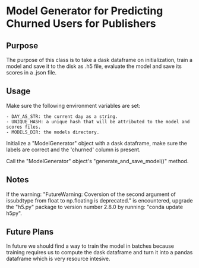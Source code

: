 # Model Generator for Predicting Churned Users for Publishers

## Purpose

The purpose of this class is to take a dask dataframe on initialization, train a model and save it to the disk as .h5 file, evaluate the model and save its scores in a .json file.

## Usage

Make sure the following environment variables are set:

    - DAY_AS_STR: the current day as a string.
    - UNIQUE_HASH: a unique hash that will be attributed to the model and scores files.
    - MODELS_DIR: the models directory.

Initialize a "ModelGenerator" object with a dask dataframe, make sure the labels are correct and the 'churned' column is present.

Call the "ModelGenerator" object's "generate_and_save_model()" method.

## Notes

If the warning: "FutureWarning: Coversion of the second argument of issubdtype from float to np.floating is deprecated." is encountered, upgrade the "h5.py" package to version number 2.8.0 by running: "conda update h5py".

## Future Plans

In future we should find a way to train the model in batches because training requires us to compute the dask dataframe and turn it into a pandas dataframe which is very resource intesive.
